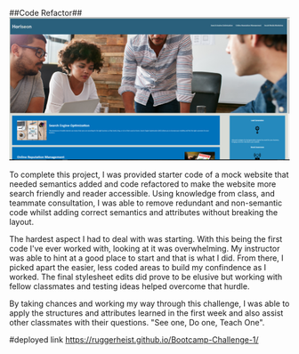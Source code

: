 ##Code Refactor##
![site preview](./assets/images/site%20preview.png "site preview")

To complete this project, I was provided starter code of a mock website that needed semantics added and code refactored to make the website more search friendly and reader accessible. Using knowledge from class, and teammate consultation,  I was able to remove redundant and non-semantic code whilst adding correct semantics and attributes without breaking the layout. 

The hardest aspect I had to deal with was starting. With this being the first code I've ever worked with, looking at it was overwhelming. My instructor was able to hint at a good place to start and that is what I did. From there, I picked apart the easier, less coded areas to build my confindence as I worked. The final stylesheet edits did prove to be elusive but working with fellow classmates and testing ideas helped overcome that hurdle. 

By taking chances and working my way through this challenge, I was able to apply the structures and attributes learned in the first week and also assist other classmates with their questions. "See one, Do one, Teach One".

#deployed link 
https://ruggerheist.github.io/Bootcamp-Challenge-1/
